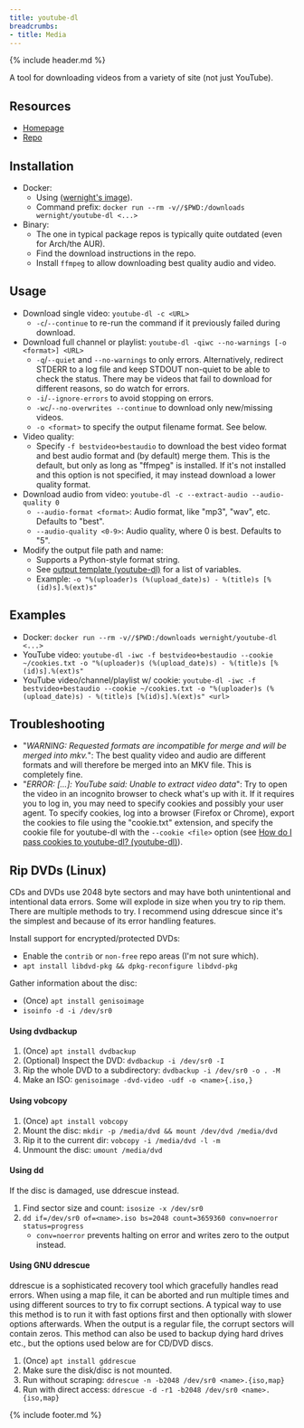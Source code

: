 ```yaml
---
title: youtube-dl
breadcrumbs:
- title: Media
---
```

{% include header.md %}

A tool for downloading videos from a variety of site (not just YouTube).

## Resources

- [Homepage](http://ytdl-org.github.io/youtube-dl/)
- [Repo](https://github.com/ytdl-org/youtube-dl)

## Installation

- Docker:
    - Using ([wernight's image](https://github.com/wernight/docker-youtube-dl)).
    - Command prefix: `docker run --rm -v//$PWD:/downloads wernight/youtube-dl <...>`
- Binary:
    - The one in typical package repos is typically quite outdated (even for Arch/the AUR).
    - Find the download instructions in the repo.
    - Install `ffmpeg` to allow downloading best quality audio and video.

## Usage

- Download single video: `youtube-dl -c <URL>`
    - `-c`/`--continue` to re-run the command if it previously failed during download.
- Download full channel or playlist: `youtube-dl -qiwc --no-warnings [-o <format>] <URL>`
    - `-q`/`--quiet` and `--no-warnings` to only errors. Alternatively, redirect STDERR to a log file and keep STDOUT non-quiet to be able to check the status. There may be videos that fail to download for different reasons, so do watch for errors.
    - `-i`/`--ignore-errors` to avoid stopping on errors.
    - `-wc`/`--no-overwrites --continue` to download only new/missing videos.
    - `-o <format>` to specify the output filename format. See below.
- Video quality:
    - Specify `-f bestvideo+bestaudio` to download the best video format and best audio format and (by default) merge them. This is the default, but only as long as "ffmpeg" is installed. If it's not installed and this option is not specified, it may instead download a lower quality format.
- Download audio from video: `youtube-dl -c --extract-audio --audio-quality 0`
    - `--audio-format <format>`: Audio format, like "mp3", "wav", etc. Defaults to "best".
    - `--audio-quality <0-9>`: Audio quality, where 0 is best. Defaults to "5".
- Modify the output file path and name:
    - Supports a Python-style format string.
    - See [output template (youtube-dl)](https://github.com/ytdl-org/youtube-dl#output-template) for a list of variables.
    - Example: `-o "%(uploader)s (%(upload_date)s) - %(title)s [%(id)s].%(ext)s"`

## Examples

- Docker: `docker run --rm -v//$PWD:/downloads wernight/youtube-dl <...>`
- YouTube video: `youtube-dl -iwc -f bestvideo+bestaudio --cookie ~/cookies.txt -o "%(uploader)s (%(upload_date)s) - %(title)s [%(id)s].%(ext)s"`
- YouTube video/channel/playlist w/ cookie: `youtube-dl -iwc -f bestvideo+bestaudio --cookie ~/cookies.txt -o "%(uploader)s (%(upload_date)s) - %(title)s [%(id)s].%(ext)s" <url>`

## Troubleshooting

- "*WARNING: Requested formats are incompatible for merge and will be merged into mkv.*": The best quality video and audio are different formats and will therefore be merged into an MKV file. This is completely fine.
- "*ERROR: [...]: YouTube said: Unable to extract video data*": Try to open the video in an incognito browser to check what's up with it. If it requires you to log in, you may need to specify cookies and possibly your user agent. To specify cookies, log into a browser (Firefox or Chrome), export the cookies to file using the "cookie.txt" extension, and specify the cookie file for youtube-dl with the `--cookie <file>` option (see [How do I pass cookies to youtube-dl? (youtube-dl)](https://github.com/ytdl-org/youtube-dl/blob/master/README.md#how-do-i-pass-cookies-to-youtube-dl)).

## Rip DVDs (Linux)

CDs and DVDs use 2048 byte sectors and may have both unintentional and intentional data errors.
Some will explode in size when you try to rip them.
There are multiple methods to try.
I recommend using ddrescue since it's the simplest and because of its error handling features.

Install support for encrypted/protected DVDs:
- Enable the `contrib` or `non-free` repo areas (I'm not sure which).
- `apt install libdvd-pkg && dpkg-reconfigure libdvd-pkg`

Gather information about the disc:
- (Once) `apt install genisoimage`
- `isoinfo -d -i /dev/sr0`

#### Using dvdbackup

1. (Once) `apt install dvdbackup`
1. (Optional) Inspect the DVD: `dvdbackup -i /dev/sr0 -I`
1. Rip the whole DVD to a subdirectory: `dvdbackup -i /dev/sr0 -o . -M`
1. Make an ISO: `genisoimage -dvd-video -udf -o <name>{.iso,}`

#### Using vobcopy

1. (Once) `apt install vobcopy`
1. Mount the disc: `mkdir -p /media/dvd && mount /dev/dvd /media/dvd`
1. Rip it to the current dir: `vobcopy -i /media/dvd -l -m`
1. Unmount the disc: `umount /media/dvd`

#### Using dd

If the disc is damaged, use ddrescue instead.

1. Find sector size and count: `isosize -x /dev/sr0`
1. `dd if=/dev/sr0 of=<name>.iso bs=2048 count=3659360 conv=noerror status=progress`
    - `conv=noerror` prevents halting on error and writes zero to the output instead.

#### Using GNU ddrescue

ddrescue is a sophisticated recovery tool which gracefully handles read errors.
When using a map file, it can be aborted and run multiple times and using different sources to try to fix corrupt sections.
A typical way to use this method is to run it with fast options first and then optionally with slower options afterwards.
When the output is a regular file, the corrupt sectors will contain zeros.
This method can also be used to backup dying hard drives etc., but the options used below are for CD/DVD discs.

1. (Once) `apt install gddrescue`
1. Make sure the disk/disc is not mounted.
1. Run without scraping: `ddrescue -n -b2048 /dev/sr0 <name>.{iso,map}`
1. Run with direct access: `ddrescue -d -r1 -b2048 /dev/sr0 <name>.{iso,map}`

{% include footer.md %}
